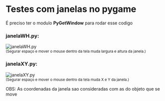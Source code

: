 # Testes com janelas no pygame

 É preciso ter o modulo **PyGetWindow** para rodar esse codigo

### janelaWH.py:
![janelaWH.py](https://media.giphy.com/media/4b3SYBZhgkQdDrOIjg/giphy.gif)<br>
<sup>(Segurar espaço e mover o mouse dentro da tela muda largura e altura da janela.)</sup>

### janelaXY.py:
![janelaXY.py](https://media.giphy.com/media/0MUFiRUdZCFjs5dAiH/giphy.gif)<br>
<sup>(Segurar espaço e mover o mouse dentro da tela muda X e Y da janela.)</sup>

OBS: As coordenadas da janela sao consideradas com as do objeto que se move
